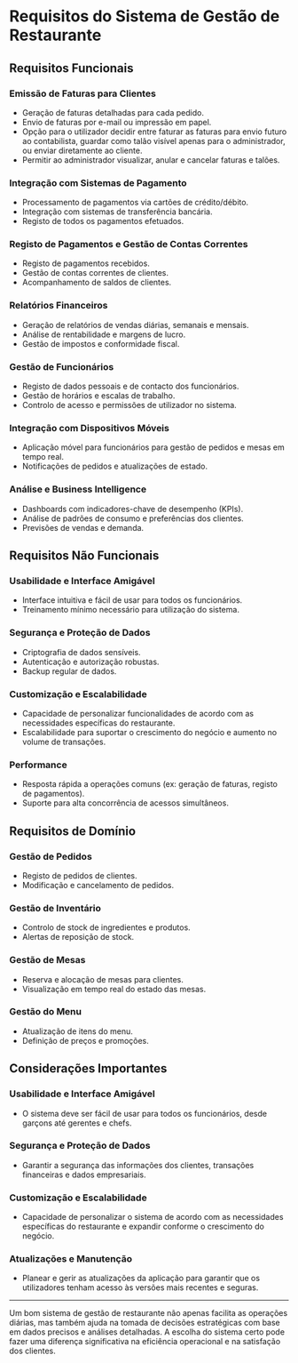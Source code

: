 # Requisitos do Sistema de Gestão de Restaurante

## Requisitos Funcionais

### Emissão de Faturas para Clientes
- Geração de faturas detalhadas para cada pedido.
- Envio de faturas por e-mail ou impressão em papel.
- Opção para o utilizador decidir entre faturar as faturas para envio futuro ao contabilista, guardar como talão visível apenas para o administrador, ou enviar diretamente ao cliente.
- Permitir ao administrador visualizar, anular e cancelar faturas e talões.

### Integração com Sistemas de Pagamento
- Processamento de pagamentos via cartões de crédito/débito.
- Integração com sistemas de transferência bancária.
- Registo de todos os pagamentos efetuados.

### Registo de Pagamentos e Gestão de Contas Correntes
- Registo de pagamentos recebidos.
- Gestão de contas correntes de clientes.
- Acompanhamento de saldos de clientes.

### Relatórios Financeiros
- Geração de relatórios de vendas diárias, semanais e mensais.
- Análise de rentabilidade e margens de lucro.
- Gestão de impostos e conformidade fiscal.

### Gestão de Funcionários
- Registo de dados pessoais e de contacto dos funcionários.
- Gestão de horários e escalas de trabalho.
- Controlo de acesso e permissões de utilizador no sistema.

### Integração com Dispositivos Móveis
- Aplicação móvel para funcionários para gestão de pedidos e mesas em tempo real.
- Notificações de pedidos e atualizações de estado.

### Análise e Business Intelligence
- Dashboards com indicadores-chave de desempenho (KPIs).
- Análise de padrões de consumo e preferências dos clientes.
- Previsões de vendas e demanda.

## Requisitos Não Funcionais

### Usabilidade e Interface Amigável
- Interface intuitiva e fácil de usar para todos os funcionários.
- Treinamento mínimo necessário para utilização do sistema.

### Segurança e Proteção de Dados
- Criptografia de dados sensíveis.
- Autenticação e autorização robustas.
- Backup regular de dados.

### Customização e Escalabilidade
- Capacidade de personalizar funcionalidades de acordo com as necessidades específicas do restaurante.
- Escalabilidade para suportar o crescimento do negócio e aumento no volume de transações.

### Performance
- Resposta rápida a operações comuns (ex: geração de faturas, registo de pagamentos).
- Suporte para alta concorrência de acessos simultâneos.

## Requisitos de Domínio

### Gestão de Pedidos
- Registo de pedidos de clientes.
- Modificação e cancelamento de pedidos.

### Gestão de Inventário
- Controlo de stock de ingredientes e produtos.
- Alertas de reposição de stock.

### Gestão de Mesas
- Reserva e alocação de mesas para clientes.
- Visualização em tempo real do estado das mesas.

### Gestão do Menu
- Atualização de itens do menu.
- Definição de preços e promoções.

## Considerações Importantes

### Usabilidade e Interface Amigável
- O sistema deve ser fácil de usar para todos os funcionários, desde garçons até gerentes e chefs.

### Segurança e Proteção de Dados
- Garantir a segurança das informações dos clientes, transações financeiras e dados empresariais.

### Customização e Escalabilidade
- Capacidade de personalizar o sistema de acordo com as necessidades específicas do restaurante e expandir conforme o crescimento do negócio.

### Atualizações e Manutenção
- Planear e gerir as atualizações da aplicação para garantir que os utilizadores tenham acesso às versões mais recentes e seguras.

---

Um bom sistema de gestão de restaurante não apenas facilita as operações diárias, mas também ajuda na tomada de decisões estratégicas com base em dados precisos e análises detalhadas. A escolha do sistema certo pode fazer uma diferença significativa na eficiência operacional e na satisfação dos clientes.
